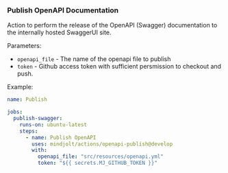 ### Publish OpenAPI Documentation

Action to perform the release of the OpenAPI (Swagger) documentation
to the internally hosted SwaggerUI site.


Parameters:

* `openapi_file` - The name of the openapi file to publish
* `token` - Github access token with sufficient persmission to checkout and push.

Example:

```yaml
name: Publish

jobs:
  publish-swagger:
    runs-on: ubuntu-latest
    steps:
      - name: Publish OpenAPI
        uses: mindjolt/actions/openapi-publish@develop
        with:
          openapi_file: "src/resources/openapi.yml"
          token: "${{ secrets.MJ_GITHUB_TOKEN }}"
```
